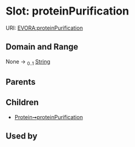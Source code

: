 
# Slot: proteinPurification



URI: [EVORA:proteinPurification](https://evora-project.eu/proteinPurification)


## Domain and Range

None &#8594;  <sub>0..1</sub> [String](types/String.md)

## Parents


## Children

 *  [Protein➞proteinPurification](Protein_proteinPurification.md)

## Used by

